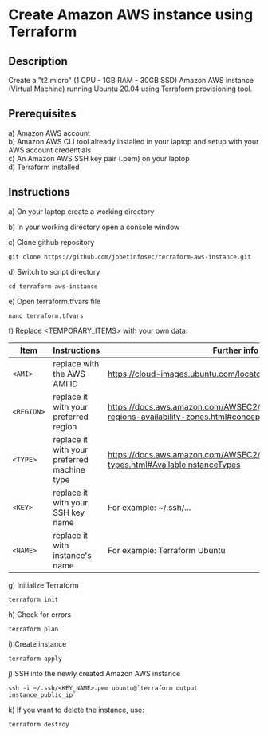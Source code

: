 # Create Amazon AWS instance using Terraform


## Description

Create a "t2.micro" (1 CPU - 1GB RAM - 30GB SSD) Amazon AWS instance (Virtual Machine) running Ubuntu 20.04 using Terraform provisioning tool.



## Prerequisites

a) Amazon AWS account<br />
b) Amazon AWS CLI tool already installed in your laptop and setup with your AWS account credentials<br />
c) An Amazon AWS SSH key pair (.pem) on your laptop<br />
d) Terraform installed<br />



## Instructions

a) On your laptop create a working directory


b) In your working directory open a console window


c) Clone github repository

```
git clone https://github.com/jobetinfosec/terraform-aws-instance.git
```


d) Switch to script directory

```
cd terraform-aws-instance
```


e) Open terraform.tfvars file

```
nano terraform.tfvars
```


f) Replace <TEMPORARY_ITEMS> with your own data:

| Item | Instructions | Further info |
| --- | --- | --- |
| `<AMI>` | replace <AMI> with the AWS AMI ID | https://cloud-images.ubuntu.com/locator/ec2/ |
| `<REGION>` | replace it with your preferred region | https://docs.aws.amazon.com/AWSEC2/latest/UserGuide/using-regions-availability-zones.html#concepts-available-regions |
| `<TYPE>` | replace it with your preferred machine type | https://docs.aws.amazon.com/AWSEC2/latest/UserGuide/instance-types.html#AvailableInstanceTypes |
| `<KEY>` | replace it with your SSH key name | For example: ~/.ssh/... |
| `<NAME>` | replace it with instance's name | For example: Terraform Ubuntu |



g) Initialize Terraform

```
terraform init
```


h) Check for errors

```
terraform plan
```


i) Create instance

```
terraform apply
```


j) SSH into the newly created Amazon AWS instance

```
ssh -i ~/.ssh/<KEY_NAME>.pem ubuntu@`terraform output instance_public_ip`
```


k) If you want to delete the instance, use:

```
terraform destroy
```

